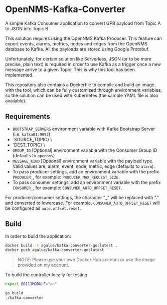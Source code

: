# OpenNMS-Kafka-Converter

A simple Kafka Consumer application to convert GPB payload from Topic A to JSON into Topic B

This solution requires using the OpenNMS Kafka Producer. This feature can export events, alarms, metrics, nodes and edges from the OpenNMS database to Kafka. All the payloads are stored using Google Protobuf.

Unfortunately, for certain solution like Serverless, JSON (or to be more precise, plain text) is required in order to use Kafka as a trigger once a new message arrive to a given Topic. This is why this tool has been implemented.

This repository also contains a Dockerfile to compile and build an image with the tool, which can be fully customized through environment variables, so the solution can be used with Kubernetes (the sample YAML file is also available).

## Requirements

* `BOOTSTRAP_SERVERS` environment variable with Kafka Bootstrap Server (i.e. `kafka01:9092`)
* `SOURCE_TOPIC} \
* `DEST_TOPIC} \
* `GROUP_ID` \[Optional\] environment variable with the Consumer Group ID (defaults to `opennms`)
* `MESSAGE_KIND` \[Optional\] environment variable with the payload type. Valid values are: alarm, event, node, metric, edge (defaults to `alarm`).
* To pass producer settings, add an environment variable with the prefix `PRODUCER_`, for example: `PROCUCER_MAX_REQUEST_SIZE`.
* To pass consumer settings, add an environment variable with the prefix `CONSUMER_`, for example: `CONSUMER_AUTO_OFFSET_RESET`.

For producer/consumer settings, the character "_" will be replaced with "." and converted to lowercase. For example, `CONSUMER_AUTO_OFFSET_RESET` will be configured as `auto.offset.reset`.

## Build

In order to build the application:

```bash
docker build -t agalue/kafka-converter-go:latest .
docker push agalue/kafka-converter-go:latest
```

> *NOTE*: Please use your own Docker Hub account or use the image provided on my account.

To build the controller locally for testing:

```bash
export GO111MODULE="on"

go build
./kafka-converter
```
